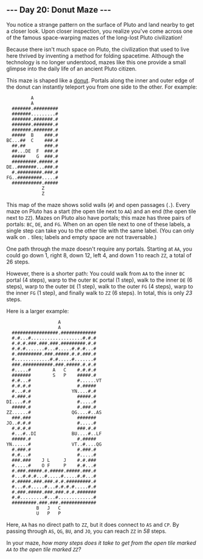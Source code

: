 ## --- Day 20: Donut Maze ---

You notice a strange pattern on the surface of Pluto and land nearby to get a closer look. Upon closer inspection, you realize you've come across one of the famous space-warping mazes of the long-lost Pluto civilization!

Because there isn't much space on Pluto, the civilization that used to live here thrived by inventing a method for folding spacetime. Although the technology is no longer understood, mazes like this one provide a small glimpse into the <span title="So really, this puzzle is more archaeology than math, right?">daily life of an ancient Pluto citizen</span>.

This maze is shaped like a [donut](https://en.wikipedia.org/wiki/Torus). Portals along the inner and outer edge of the donut can instantly teleport you from one side to the other. For example:

             A           
             A           
      #######.#########  
      #######.........#  
      #######.#######.#  
      #######.#######.#  
      #######.#######.#  
      #####  B    ###.#  
    BC...##  C    ###.#  
      ##.##       ###.#  
      ##...DE  F  ###.#  
      #####    G  ###.#  
      #########.#####.#  
    DE..#######...###.#  
      #.#########.###.#  
    FG..#########.....#  
      ###########.#####  
                 Z       
                 Z       

This map of the maze shows solid walls (`#`) and open passages (`.`). Every maze on Pluto has a start (the open tile next to `AA`) and an end (the open tile next to `ZZ`). Mazes on Pluto also have portals; this maze has three pairs of portals: `BC`, `DE`, and `FG`. When on an open tile next to one of these labels, a single step can take you to the other tile with the same label. (You can only walk on `.` tiles; labels and empty space are not traversable.)

One path through the maze doesn't require any portals. Starting at `AA`, you could go down 1, right 8, down 12, left 4, and down 1 to reach `ZZ`, a total of 26 steps.

However, there is a shorter path: You could walk from `AA` to the inner `BC` portal (4 steps), warp to the outer `BC` portal (1 step), walk to the inner `DE` (6 steps), warp to the outer `DE` (1 step), walk to the outer `FG` (4 steps), warp to the inner `FG` (1 step), and finally walk to `ZZ` (6 steps). In total, this is only _23_ steps.

Here is a larger example:

                       A               
                       A               
      #################.#############  
      #.#...#...................#.#.#  
      #.#.#.###.###.###.#########.#.#  
      #.#.#.......#...#.....#.#.#...#  
      #.#########.###.#####.#.#.###.#  
      #.............#.#.....#.......#  
      ###.###########.###.#####.#.#.#  
      #.....#        A   C    #.#.#.#  
      #######        S   P    #####.#  
      #.#...#                 #......VT
      #.#.#.#                 #.#####  
      #...#.#               YN....#.#  
      #.###.#                 #####.#  
    DI....#.#                 #.....#  
      #####.#                 #.###.#  
    ZZ......#               QG....#..AS
      ###.###                 #######  
    JO..#.#.#                 #.....#  
      #.#.#.#                 ###.#.#  
      #...#..DI             BU....#..LF
      #####.#                 #.#####  
    YN......#               VT..#....QG
      #.###.#                 #.###.#  
      #.#...#                 #.....#  
      ###.###    J L     J    #.#.###  
      #.....#    O F     P    #.#...#  
      #.###.#####.#.#####.#####.###.#  
      #...#.#.#...#.....#.....#.#...#  
      #.#####.###.###.#.#.#########.#  
      #...#.#.....#...#.#.#.#.....#.#  
      #.###.#####.###.###.#.#.#######  
      #.#.........#...#.............#  
      #########.###.###.#############  
               B   J   C               
               U   P   P               

Here, `AA` has no direct path to `ZZ`, but it does connect to `AS` and `CP`. By passing through `AS`, `QG`, `BU`, and `JO`, you can reach `ZZ` in _58_ steps.

In your maze, _how many steps does it take to get from the open tile marked `AA` to the open tile marked `ZZ`?_